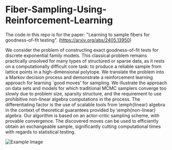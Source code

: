 # Fiber-Sampling-Using-Reinforcement-Learning

The code in this repo is for the paper: "Learning to sample fibers for goodness-of-fit testing". (https://arxiv.org/abs/2405.13950)

We consider the problem of constructing exact goodness-of-fit tests for discrete exponential family models. This classical problem remains practically unsolved for many types of structured or sparse data, as it rests on a computationally difficult core task: to produce a reliable sample from lattice points in a high-dimensional polytope. We translate the problem into a Markov decision process and demonstrate a reinforcement learning approach for learning `good moves' for sampling. We illustrate the approach on data sets and models for which traditional MCMC samplers converge too slowly due to problem size, sparsity structure, and the requirement to use prohibitive non-linear algebra computations in the process. The differentiating factor is the use of scalable tools from \emph{linear} algebra in the context of theoretical guarantees provided by \emph{non-linear} algebra. Our algorithm is based on an actor-critic sampling scheme, with provable convergence.
The discovered moves can be used to efficiently obtain an exchangeable sample, significantly cutting computational times with regards to statistical testing.


![Example Image](images/example.png)
